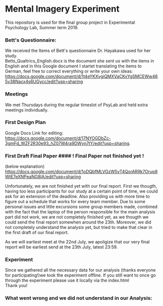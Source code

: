 # Mental Imagery Experiment
This repository is used for the final group project in Experimental Psychology Lab, Summer term 2019. 

### Bett's Questionnaire:
We received the Items of Bett's questionnaire Dr. Hayakawa used for her study. <br/>
Betts_Qualtrics_English.docx is the document she sent us with the items in English and in this Google document I startet translating the items to German, feel free to correct everything or write your own ideas: <br/>
https://docs.google.com/document/d/1t4eYKXvgiQMXVaCKvYgSMCEWw465v38Nacx4s6UGycc/edit?usp=sharing 


### Meetings
We met Thursdays during the regular timeslot of PsyLab and held extra meetings individually.

### First Design Plan
Google Docs Link for editing:
https://docs.google.com/document/d/17NYOGDbZc-3gmFd_WZF2R30e93_hZ07W4ra9DWyn7tY/edit?usp=sharing.


### First Draft Final Paper #### ! Final Paper not finished yet !
(below explanation)
https://docs.google.com/document/d/1oDQbfMLVGzW5vT4QorAR9k7Orup8WtE7eXNPeaNG8IA/edit?usp=sharing

Unfortunately, we are not finished yet with our final report.
First we thougth, having too less participants for our study at a certain point of time, we could ask for an extension of the deadline. Also providing us with more time to figure out a schedule that works for every team member. Due to some personal issues and little excursions some group members made, combined with the fact that the laptop of the person responsible for the main analysis part did not work, we are not completely finished yet, as we thougth we could send the final report somewhen around the 23th. Moreover, we did not completely understand the analysis yet, but tried to make that clear in the first draft of our final report.

As we will earliest meet at the 22nd July, we apoligize that our very final report will be earliest send at the 23th July, latest 23:59.

### Experiment
Since we gathered all the necessary data for our analysis (thanks everyone for participating!)we took the experiment offline. If you still want to once go through the experiment please use it locally via the index.html <br/> Thank you!

### What went wrong and we did not understand in our Analysis:

